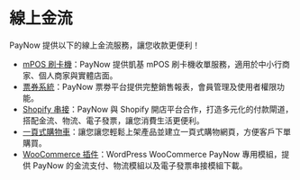 # 線上金流

PayNow 提供以下的線上金流服務，讓您收款更便利！
<!-- 快速付款連結 -->
- [mPOS 刷卡機](./mpos.md)：PayNow 提供凱基 mPOS 刷卡機收單服務，適用於中小行商家、個人商家與實體店面。
- [票券系統](./eticket.md)：PayNow 票劵平台提供完整銷售報表，會員管理及使用者權限功能。
- [Shopify 串接](./shopify.md)：PayNow 與 Shopify 開店平台合作，打造多元化的付款閘道，搭配金流、物流、電子發票，讓您消費生活更便利。
- [一頁式購物車](./landing-page.md)：讓您讓您輕鬆上架產品並建立一頁式購物網頁，方便客戶下單購買。
- [WooCommerce 插件](https://paynow.yangsheep.art/Documentation)：WordPress WooCommerce PayNow 專用模組，提供 PayNow 的金流支付、物流模組以及電子發票串接模組下載。

<!-- @TODO WooCommerce 文件需要整合到 VuePress，不過可以放後面一點，先用 PayNow 目前的即可 -->